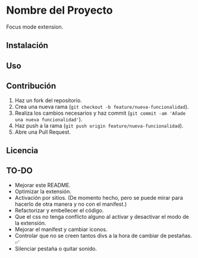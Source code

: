 # Nombre del Proyecto

Focus mode extension.

## Instalación

## Uso

## Contribución

1. Haz un fork del repositorio.
2. Crea una nueva rama (`git checkout -b feature/nueva-funcionalidad`).
3. Realiza los cambios necesarios y haz commit (`git commit -am 'Añade una nueva funcionalidad'`).
4. Haz push a la rama (`git push origin feature/nueva-funcionalidad`).
5. Abre una Pull Request.

## Licencia

## TO-DO

- Mejorar este README.
- Optimizar la extensión.
- Activación por sitios. (De momento hecho, pero se puede mirar para hacerlo de otra manera y no con el manifest.)
- Refactorizar y embellecer el código.
- Que el css no tenga conflicto alguno al activar y desactivar el modo de la extensión.
- Mejorar el manifest y cambiar iconos.
- Controlar que no se creen tantos divs a la hora de cambiar de pestañas. ✅
- Silenciar pestaña o quitar sonido.
